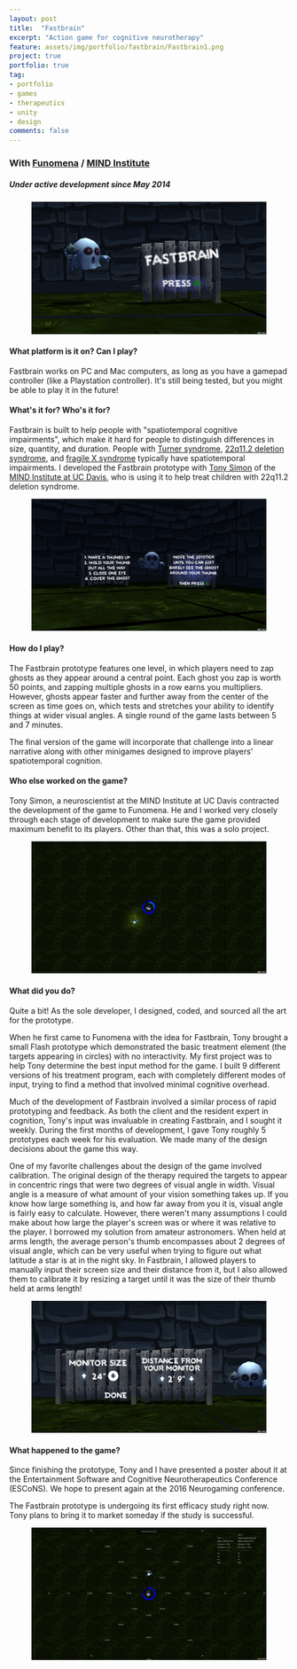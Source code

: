 ```yaml
---
layout: post
title:  "Fastbrain"
excerpt: "Action game for cognitive neurotherapy"
feature: assets/img/portfolio/fastbrain/Fastbrain1.png
project: true
portfolio: true
tag:
- portfolio
- games
- therapeutics
- unity
- design
comments: false
---
```


### With [Funomena](http://www.funomena.com) / [MIND Institute](http://www.ucdmc.ucdavis.edu/mindinstitute/)

##### Under active development since May 2014

<figure>
	<a href="/assets/img/portfolio/fastbrain/Fastbrain6.png"><img src="/assets/img/portfolio/fastbrain/Fastbrain6.png"/></a>
	<figcaption></figcaption>
</figure>

#### What platform is it on?  Can I play?
Fastbrain works on PC and Mac computers, as long as you have a gamepad controller (like a Playstation controller).  It's still being tested, but you might be able to play it in the future!

#### What's it for?  Who's it for?
Fastbrain is built to help people with "spatiotemporal cognitive impairments", which make it hard for people to distinguish differences in size, quantity, and duration.  People with [Turner syndrome](https://en.wikipedia.org/wiki/Turner_syndrome), [22q11.2 deletion syndrome](https://en.wikipedia.org/wiki/DiGeorge_syndrome), and [fragile X syndrome](https://en.wikipedia.org/wiki/Fragile_X_syndrome) typically have spatiotemporal impairments.  I developed the Fastbrain prototype with [Tony Simon](http://www.ucdmc.ucdavis.edu/mindinstitute/ourteam/faculty/simon.html) of the [MIND Institute at UC Davis](http://www.ucdmc.ucdavis.edu/mindinstitute/), who is using it to help treat children with 22q11.2 deletion syndrome.

<figure>
	<a href="/assets/img/portfolio/fastbrain/Fastbrain3.png"><img src="/assets/img/portfolio/fastbrain/Fastbrain3.png"/></a>
	<figcaption></figcaption>
</figure>

#### How do I play?
The Fastbrain prototype features one level, in which players need to zap ghosts as they appear around a central point.  Each ghost you zap is worth 50 points, and zapping multiple ghosts in a row earns you multipliers.  However, ghosts appear faster and further away from the center of the screen as time goes on, which tests and stretches your ability to identify things at wider visual angles.  A single round of the game lasts between 5 and 7 minutes.

The final version of the game will incorporate that challenge into a linear narrative along with other minigames designed to improve players' spatiotemporal cognition.

#### Who else worked on the game?
Tony Simon, a neuroscientist at the MIND Institute at UC Davis contracted the development of the game to Funomena.  He and I worked very closely through each stage of development to make sure the game provided maximum benefit to its players.  Other than that, this was a solo project.

<figure>
	<a href="/assets/img/portfolio/fastbrain/Fastbrain5.png"><img src="/assets/img/portfolio/fastbrain/Fastbrain5.png"/></a>
	<figcaption></figcaption>
</figure>

#### What did you do?
Quite a bit!  As the sole developer, I designed, coded, and sourced all the art for the prototype.

When he first came to Funomena with the idea for Fastbrain, Tony brought a small Flash prototype which demonstrated the basic treatment element (the targets appearing in circles) with no interactivity.  My first project was to help Tony determine the best input method for the game.  I built 9 different versions of his treatment program, each with completely different modes of input, trying to find a method that involved minimal cognitive overhead.

Much of the development of Fastbrain involved a similar process of rapid prototyping and feedback.  As both the client and the resident expert in cognition, Tony's input was invaluable in creating Fastbrain, and I sought it weekly.  During the first months of development, I gave Tony roughly 5 prototypes each week for his evaluation.  We made many of the design decisions about the game this way.

One of my favorite challenges about the design of the game involved calibration.  The original design of the therapy required the targets to appear in concentric rings that were two degrees of visual angle in width.  Visual angle is a measure of what amount of your vision something takes up.  If you know how large something is, and how far away from you it is, visual angle is fairly easy to calculate.  However, there weren't many assumptions I could make about how large the player's screen was or where it was relative to the player.  I borrowed my solution from amateur astronomers.  When held at arms length, the average person's thumb encompasses about 2 degrees of visual angle, which can be very useful when trying to figure out what latitude a star is at in the night sky.  In Fastbrain, I allowed players to manually input their screen size and their distance from it, but I also allowed them to calibrate it by resizing a target until it was the size of their thumb held at arms length!

<figure>
	<a href="/assets/img/portfolio/fastbrain/Fastbrain7.png"><img src="/assets/img/portfolio/fastbrain/Fastbrain7.png"/></a>
	<figcaption></figcaption>
</figure>

#### What happened to the game?
Since finishing the prototype, Tony and I have presented a poster about it at the Entertainment Software and Cognitive Neurotherapeutics Conference (ESCoNS).  We hope to present again at the 2016 Neurogaming conference.

The Fastbrain prototype is undergoing its first efficacy study right now.  Tony plans to bring it to market someday if the study is successful.

<figure>
	<a href="/assets/img/portfolio/fastbrain/Fastbrain2.png"><img src="/assets/img/portfolio/fastbrain/Fastbrain2.png"/></a>
	<figcaption></figcaption>
</figure>